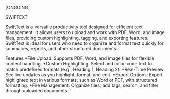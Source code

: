 [ONGOING]

SWIFTEXT

SwiftText is a versatile productivity tool designed for efficient text management. It allows users to upload and work with PDF, Word, and image files, providing custom highlighting, tagging, and exporting features. SwiftText is ideal for users who need to organize and format text quickly for summaries, reports, and other structured documents.

Features
*File Upload: Supports PDF, Word, and image files for flexible content handling.
*Custom Highlighting: Select and color-code text to match predefined formats (e.g., Heading 1, Heading 2).
*Real-Time Preview: See live updates as you highlight, format, and edit.
*Export Options: Export highlighted text in various formats, such as Word or PDF, with structured formatting.
*File Management: Organize files, add tags, search, and filter through uploaded documents.
